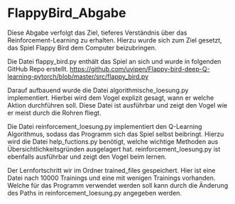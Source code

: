 # FlappyBird_Abgabe
Diese Abgabe verfolgt das Ziel, tieferes Verständnis über das Reinforcement-Learning zu erhalten. 
Hierzu wurde sich zum Ziel gesetzt, das Spiel Flappy Bird dem Computer beizubringen. 

Die Datei flappy_bird.py enthält das Spiel an sich und wurde in folgenden GitHub Repo erstellt.
https://github.com/uvipen/Flappy-bird-deep-Q-learning-pytorch/blob/master/src/flappy_bird.py

Darauf aufbauend wurde die Datei algorithmische_loesung.py implementiert. Hierbei wird dem Vogel explizit gesagt, wann er welche Aktion durchführen soll. 
Diese Datei ist ausführbar und zeigt den Vogel wie er meist durch die Rohren fliegt. 

Die Datei reinforcement_loesung.py implementiert den Q-Learning Algorithmus, sodass das Programm sich das Spiel selbst beibringt. 
Hierzu wird die Datei help_fuctions.py benötigt, welche wichtige Methoden aus Übersichtlichkeitsgründen ausgelagert hat.
reinforcement_loesung.py ist ebenfalls ausführbar und zeigt den Vogel beim lernen. 

Der Lernfortschritt wir im Ordner trained_files gespeichert. Hier ist eine Datei nach 10000 Trainings und eine mit wenigen Trainings vorhanden. 
Welche für das Programm verwendet werden soll kann durch die Änderung des Paths in reinforcement_loesung.py angegeben werden.      
